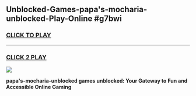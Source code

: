 
## Unblocked-Games-papa's-mocharia-unblocked-Play-Online #g7bwi
<h3>
<a href="https://news.freeplayer.one?title=papa's-mocharia-unblocked&ref=3">CLICK TO PLAY</a></h3>
<hr>

<h3>
<a href="https://news.freeplayer.one?title=papa's-mocharia-unblocked&ref=3">CLICK 2 PLAY</a>
  
</h3>

<a href="https://news.freeplayer.one?title=papa's-mocharia-unblocked&ref=3"><img src="https://clearcache.store/games.png"></a>


**papa's-mocharia-unblocked games unblocked: Your Gateway to Fun and Accessible Online Gaming**
